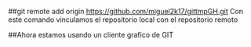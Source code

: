 ##git remote add origin https://github.com/miguel2k17/gittmpGH.git
Con este comando vinculamos el repositorio local con el repositorio remoto

##Ahora estamos usando un cliente grafico de GIT